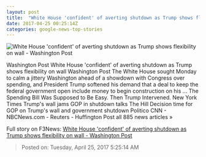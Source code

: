 ```yaml
---
layout: post
title:  "White House 'confident' of averting shutdown as Trump shows flexibility on wall - Washington Post"
date: 2017-04-25 00:25:14Z
categories: google-news-top-stories
---
```


![White House 'confident' of averting shutdown as Trump shows flexibility on wall - Washington Post](https://img.washingtonpost.com/rf/image_1484w/2010-2019/WashingtonPost/2017/04/24/National-Politics/Images/672363056.jpg)

Washington Post White House 'confident' of averting shutdown as Trump shows flexibility on wall Washington Post The White House sought Monday to calm a jittery Washington ahead of a showdown with Congress over spending, and President Trump softened his demand that a deal to keep the federal government open include money to begin construction on his ... The Spending Bill Was Supposed to Be Easy. Then Trump Intervened. New York Times Trump's wall jams GOP in shutdown talks The Hill Decision time for GOP on Trump's wall and government shutdown Politico CNN - NBCNews.com - Reuters - Huffington Post all 885 news articles »


Full story on F3News: [White House 'confident' of averting shutdown as Trump shows flexibility on wall - Washington Post](http://www.f3nws.com/n/2jgATG)

> Posted on: Tuesday, April 25, 2017 5:25:14 AM
